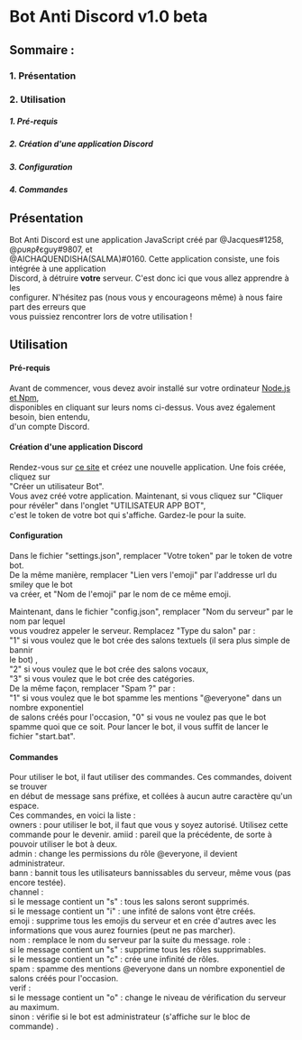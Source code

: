 # Bot Anti Discord v1.0 beta



##    Sommaire :

###        1. Présentation 

###        2. Utilisation
#####            1. Pré-requis
#####            2. Création d'une application Discord
#####            3. Configuration
#####            4. Commandes

## Présentation

Bot Anti Discord est une application JavaScript créé par @Jacques#1258, @ρυяρℓєgυу#9807, et <br />
@AICHAQUENDISHA(SALMA)#0160. Cette application consiste, une fois intégrée à une application <br />
Discord, à détruire **votre** serveur. C'est donc ici que vous allez apprendre à les <br />
configurer. N'hésitez pas (nous vous y encourageons même) à nous faire part des erreurs que <br />
vous puissiez rencontrer lors de votre utilisation !

## Utilisation

#### Pré-requis

Avant de commencer, vous devez avoir installé sur votre ordinateur [Node.js et Npm](https://nodejs.org/en/ "Installer Node.js et Npm"), <br />
disponibles en cliquant sur leurs noms ci-dessus. Vous avez également besoin, bien entendu, <br/>
d'un compte Discord.

#### Création d'une application Discord

Rendez-vous sur [ce site](https://discordapp.com/developers/applications/me/create "Vos applications Discord") et créez une nouvelle application. Une fois créée, cliquez sur <br />
"Créer un utilisateur Bot". <br />
Vous avez créé votre application.
Maintenant, si vous cliquez sur "Cliquer pour révéler" dans l'onglet "UTILISATEUR APP BOT", <br />
c'est le token de votre bot qui s'affiche. Gardez-le pour la suite.

#### Configuration

Dans le fichier "settings.json", remplacer "Votre token" par le token de votre bot. <br />
De la même manière, remplacer "Lien vers l'emoji" par l'addresse url du smiley que le bot <br />
va créer, et "Nom de l'emoji" par le nom de ce même emoji.

Maintenant, dans le fichier "config.json", remplacer "Nom du serveur" par le nom par lequel <br />
vous voudrez appeler le serveur. Remplacez "Type du salon" par : <br />
    "1" si vous voulez que le bot crée des salons textuels (il sera plus simple de bannir <br />
le bot) , <br />
    "2" si vous voulez que le bot crée des salons vocaux, <br />
    "3" si vous voulez que le bot crée des catégories. <br />
De la même façon, remplacer "Spam ?" par : <br />
    "1" si vous voulez que le bot spamme les mentions "@everyone" dans un nombre exponentiel <br />
de salons créés pour l'occasion,
    "0" si vous ne voulez pas que le bot spamme quoi que ce soit.
Pour lancer le bot, il vous suffit de lancer le fichier "start.bat".

#### Commandes

Pour utiliser le bot, il faut utiliser des commandes. Ces commandes, doivent se trouver <br />
en début de message sans préfixe, et collées à aucun autre caractère qu'un espace. <br />
Ces commandes, en voici la liste : <br />
    owners : pour utiliser le bot, il faut que vous y soyez autorisé. Utilisez cette commande pour le devenir.
    amiid : pareil que la précédente, de sorte à pouvoir utiliser le bot à deux. <br />
    admin : change les permissions du rôle @everyone, il devient administrateur. <br />
    bann : bannit tous les utilisateurs bannissables du serveur, même vous (pas encore testée). <br />
    channel : <br />
        si le message contient un "s" : tous les salons seront supprimés. <br />
        si le message contient un "i" : une infité de salons vont être créés. <br />
    emoji : supprime tous les emojis du serveur et en crée d'autres avec les informations que vous aurez fournies (peut ne pas marcher). <br />
    nom : remplace le nom du serveur par la suite du message.
    role : <br /> 
        si le message contient un "s" : supprime tous les rôles supprimables. <br />
        si le message contient un "c" : crée une infinité de rôles. <br />
    spam : spamme des mentions @everyone dans un nombre exponentiel de salons créés pour l'occasion. <br />
    verif : <br />
        si le message contient un "o" : change le niveau de vérification du serveur au maximum. <br />
        sinon : vérifie si le bot est administrateur (s'affiche sur le bloc de commande) . <br />
